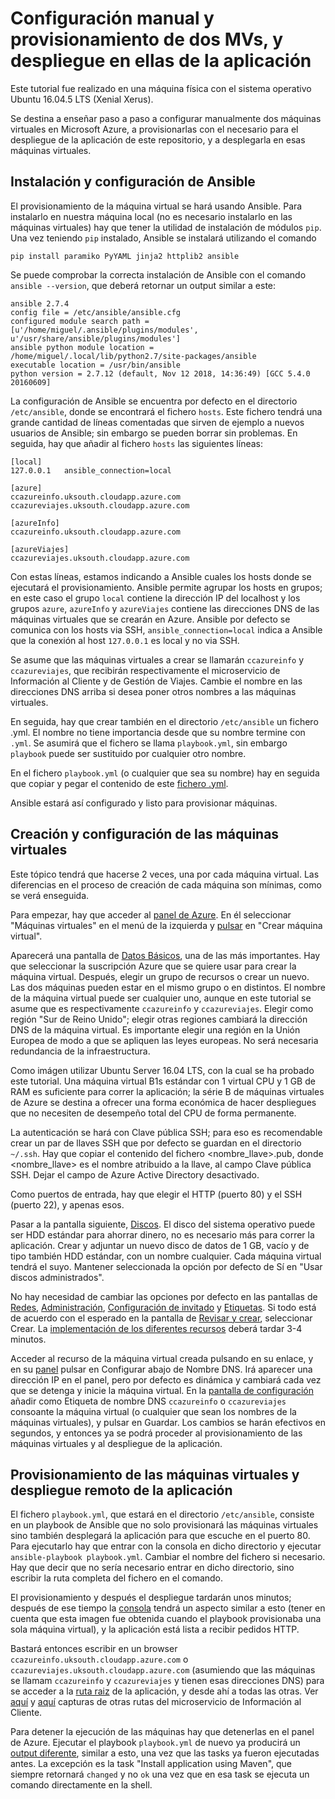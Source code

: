 # Configuración manual y provisionamiento de dos MVs, y despliegue en ellas de la aplicación

Este tutorial fue realizado en una máquina física con el sistema operativo Ubuntu 16.04.5 LTS (Xenial Xerus).

Se destina a enseñar paso a paso a configurar manualmente dos máquinas virtuales en Microsoft Azure, a provisionarlas con el necesario para el despliegue de la aplicación de este repositorio, y a desplegarla en esas máquinas virtuales.

## Instalación y configuración de Ansible

El provisionamiento de la máquina virtual se hará usando Ansible. Para instalarlo en nuestra máquina local (no es necesario instalarlo en las máquinas virtuales) hay que tener la utilidad de instalación de módulos `pip`. Una vez teniendo `pip` instalado, Ansible se instalará utilizando el comando

`pip install paramiko PyYAML jinja2 httplib2 ansible`

Se puede comprobar la correcta instalación de Ansible con el comando `ansible --version`, que deberá retornar un output similar a este:

```
ansible 2.7.4
config file = /etc/ansible/ansible.cfg
configured module search path = [u'/home/miguel/.ansible/plugins/modules', u'/usr/share/ansible/plugins/modules']
ansible python module location = /home/miguel/.local/lib/python2.7/site-packages/ansible
executable location = /usr/bin/ansible
python version = 2.7.12 (default, Nov 12 2018, 14:36:49) [GCC 5.4.0 20160609]
```

La configuración de Ansible se encuentra por defecto en el directorio `/etc/ansible`, donde se encontrará el fichero `hosts`. Este fichero tendrá una grande cantidad de líneas comentadas que sirven de ejemplo a nuevos usuarios de Ansible; sin embargo se pueden borrar sin problemas. En seguida, hay que añadir al fichero `hosts` las siguientes líneas:

```
[local]
127.0.0.1   ansible_connection=local

[azure]
ccazureinfo.uksouth.cloudapp.azure.com
ccazureviajes.uksouth.cloudapp.azure.com

[azureInfo]
ccazureinfo.uksouth.cloudapp.azure.com

[azureViajes]
ccazureviajes.uksouth.cloudapp.azure.com
```

Con estas líneas, estamos indicando a Ansible cuales los hosts donde se ejecutará el provisionamiento. Ansible permite agrupar los hosts en grupos; en este caso el grupo `local` contiene la dirección IP del localhost y los grupos `azure`, `azureInfo` y `azureViajes` contiene las direcciones DNS de las máquinas virtuales que se crearán en Azure. Ansible por defecto se comunica con los hosts via SSH, `ansible_connection=local` indica a Ansible que la conexión al host `127.0.0.1` es local y no via SSH.

Se asume que las máquinas virtuales a crear se llamarán `ccazureinfo` y `ccazureviajes`, que recibirán respectivamente el microservicio de Información al Cliente y de Gestión de Viajes. Cambie el nombre en las direcciones DNS arriba si desea poner otros nombres a las máquinas virtuales.

En seguida, hay que crear también en el directorio `/etc/ansible` un fichero .yml. El nombre no tiene importancia desde que su nombre termine con `.yml`. Se asumirá que el fichero se llama `playbook.yml`, sin embargo `playbook` puede ser sustituido por cualquier otro nombre.

En el fichero `playbook.yml` (o cualquier que sea su nombre) hay en seguida que copiar y pegar el contenido de este [fichero .yml](https://github.com/migueldgoncalves/CCproj_1819/blob/master/provision/playbook.yml).

Ansible estará así configurado y listo para provisionar máquinas.

## Creación y configuración de las máquinas virtuales

Este tópico tendrá que hacerse 2 veces, una por cada máquina virtual. Las diferencias en el proceso de creación de cada máquina son mínimas, como se verá enseguida.

Para empezar, hay que acceder al [panel de Azure](https://github.com/migueldgoncalves/CCproj_1819/blob/master/docs/Provisionamiento/01.png). En él seleccionar "Máquinas virtuales" en el menú de la izquierda y [pulsar](https://github.com/migueldgoncalves/CCproj_1819/blob/master/docs/Provisionamiento/02.png) en "Crear máquina virtual".

Aparecerá una pantalla de [Datos Básicos](https://github.com/migueldgoncalves/CCproj_1819/blob/master/docs/Provisionamiento/03.png), una de las más importantes. Hay que seleccionar la suscripción Azure que se quiere usar para crear la máquina virtual. Después, elegir un grupo de recursos o crear un nuevo. Las dos máquinas pueden estar en el mismo grupo o en distintos. El nombre de la máquina virtual puede ser cualquier uno, aunque en este tutorial se asume que es respectivamente `ccazureinfo` y `ccazureviajes`. Elegir como región "Sur de Reino Unido"; elegir otras regiones cambiará la dirección DNS de la máquina virtual. Es importante elegir una región en la Unión Europea de modo a que se apliquen las leyes europeas. No será necesaria redundancia de la infraestructura.

Como imágen utilizar Ubuntu Server 16.04 LTS, con la cual se ha probado este tutorial. Una máquina virtual B1s estándar con 1 virtual CPU y 1 GB de RAM es suficiente para correr la aplicación; la série B de máquinas virtuales de Azure se destina a ofrecer una forma económica de hacer despliegues que no necesiten de desempeño total del CPU de forma permanente.

La autenticación se hará con Clave pública SSH; para eso es recomendable crear un par de llaves SSH que por defecto se guardan en el directorio `~/.ssh`. Hay que copiar el contenido del fichero <nombre_llave>.pub, donde <nombre_llave> es el nombre atribuido a la llave, al campo Clave pública SSH. Dejar el campo de Azure Active Directory desactivado.

Como puertos de entrada, hay que elegir el HTTP (puerto 80) y el SSH (puerto 22), y apenas esos.

Pasar a la pantalla siguiente, [Discos](https://github.com/migueldgoncalves/CCproj_1819/blob/master/docs/Provisionamiento/04.png). El disco del sistema operativo puede ser HDD estándar para ahorrar dinero, no es necesario más para correr la aplicación. Crear y adjuntar un nuevo disco de datos de 1 GB, vacío y de tipo también HDD estándar, con un nombre cualquier. Cada máquina virtual tendrá el suyo. Mantener seleccionada la opción por defecto de Sí en "Usar discos administrados".

No hay necesidad de cambiar las opciones por defecto en las pantallas de [Redes](https://github.com/migueldgoncalves/CCproj_1819/blob/master/docs/Provisionamiento/05.png), [Administración](https://github.com/migueldgoncalves/CCproj_1819/blob/master/docs/Provisionamiento/06.png), [Configuración de invitado](https://github.com/migueldgoncalves/CCproj_1819/blob/master/docs/Provisionamiento/07.png) y [Etiquetas](https://github.com/migueldgoncalves/CCproj_1819/blob/master/docs/Provisionamiento/08.png). Si todo está de acuerdo con el esperado en la pantalla de [Revisar y crear](https://github.com/migueldgoncalves/CCproj_1819/blob/master/docs/Provisionamiento/09.png), seleccionar Crear. La [implementación de los diferentes recursos](https://github.com/migueldgoncalves/CCproj_1819/blob/master/docs/Provisionamiento/10.png) deberá tardar 3-4 minutos.

Acceder al recurso de la máquina virtual creada pulsando en su enlace, y en su [panel](https://github.com/migueldgoncalves/CCproj_1819/blob/master/docs/Provisionamiento/11.png) pulsar en Configurar abajo de Nombre DNS. Irá aparecer una dirección IP en el panel, pero por defecto es dinámica y cambiará cada vez que se detenga y inicie la máquina virtual. En la [pantalla de configuración](https://github.com/migueldgoncalves/CCproj_1819/blob/master/docs/Provisionamiento/12.png) añadir como Etiqueta de nombre DNS `ccazureinfo` o `ccazureviajes` consoante la máquina virtual (o cualquier que sean los nombres de la máquinas virtuales), y pulsar en Guardar. Los cambios se harán efectivos en segundos, y entonces ya se podrá proceder al provisionamiento de las máquinas virtuales y al despliegue de la aplicación.

## Provisionamiento de las máquinas virtuales y despliegue remoto de la aplicación

El fichero `playbook.yml`, que estará en el directorio `/etc/ansible`, consiste en un playbook de Ansible que no solo provisionará las máquinas virtuales sino también desplegará la aplicación para que escuche en el puerto 80. Para ejecutarlo hay que entrar con la consola en dicho directorio y ejecutar `ansible-playbook playbook.yml`. Cambiar el nombre del fichero si necesario. Hay que decir que no sería necesario entrar en dicho directorio, sino escribir la ruta completa del fichero en el comando.

El provisionamiento y después el despliegue tardarán unos minutos; después de ese tiempo la [consola](https://github.com/migueldgoncalves/CCproj_1819/blob/master/docs/Provisionamiento/13.png) tendrá un aspecto similar a esto (tener en cuenta que esta imagen fue obtenida cuando el playbook provisionaba una sola máquina virtual), y la aplicación está lista a recibir pedidos HTTP.

Bastará entonces escribir en un browser `ccazureinfo.uksouth.cloudapp.azure.com` o `ccazureviajes.uksouth.cloudapp.azure.com` (asumiendo que las máquinas se llamam `ccazureinfo` y `ccazureviajes` y tienen esas direcciones DNS) para se acceder a la [ruta raiz](https://github.com/migueldgoncalves/CCproj_1819/blob/master/docs/Provisionamiento/16.png) de la aplicación, y desde ahí a todas las otras. Ver [aquí](https://github.com/migueldgoncalves/CCproj_1819/blob/master/docs/Provisionamiento/17.png) y [aquí](https://github.com/migueldgoncalves/CCproj_1819/blob/master/docs/Provisionamiento/18.png) capturas de otras rutas del microservicio de Información al Cliente.

Para detener la ejecución de las máquinas hay que detenerlas en el panel de Azure. Ejecutar el playbook `playbook.yml` de nuevo ya producirá un [output diferente](https://github.com/migueldgoncalves/CCproj_1819/blob/master/docs/Provisionamiento/14.png), similar a esto, una vez que las tasks ya fueron ejecutadas antes. La excepción es la task "Install application using Maven", que siempre retornará `changed` y no `ok` una vez que en esa task se ejecuta un comando directamente en la shell.
